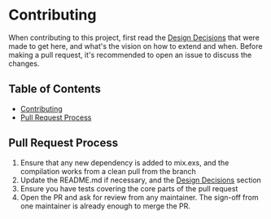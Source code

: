 # Contributing

When contributing to this project, first read the [Design Decisions](#design-decisions) that were made to get here, and what's the vision on how to extend and when. Before making a pull request, it's recommended to open an issue to discuss the changes.

## Table of Contents

<!--ts-->
  * [Contributing](#contributing)
  * [Pull Request Process](#pull-request-process)
<!--te-->

## Pull Request Process
1. Ensure that any new dependency is added to mix.exs, and the compilation works from a clean pull from the branch
2. Update the README.md if necessary, and the [Design Decisions](#design-decisions) section
3. Ensure you have tests covering the core parts of the pull request
4. Open the PR and ask for review from any maintainer. The sign-off from one maintainer is already enough to merge the PR.
